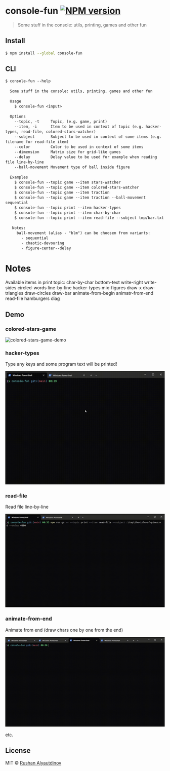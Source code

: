 # console-fun [![NPM version][npm-image]][npm-url]

> Some stuff in the console: utils, printing, games and other fun

## Install

```bash
$ npm install --global console-fun
```

## CLI

```
$ console-fun --help

  Some stuff in the console: utils, printing, games and other fun

  Usage
    $ console-fun <input>

  Options
    --topic, -t     Topic, (e.g. game, print)
    --item, -i      Item to be used in context of topic (e.g. hacker-types, read-file, colored-stars-watcher)
    --subject       Subject to be used in context of some items (e.g. filename for read-file item)
    --color         Color to be used in context of some items
    --dimension     Matrix size for grid-like games
    --delay         Delay value to be used for example when reading file line-by-line
    --ball-movement Movement type of ball inside figure

  Examples
    $ console-fun --topic game --item stars-watcher
    $ console-fun --topic game --item colored-stars-watcher
    $ console-fun --topic game --item traction
    $ console-fun --topic game --item traction --ball-movement sequential
    $ console-fun --topic print --item hacker-types
    $ console-fun --topic print --item char-by-char
    $ console-fun --topic print --item read-file --subject tmp/bar.txt

   Notes:
     ball-movement (alias - "blm") can be choosen from variants:
       - sequential
       - chaotic-devouring
       - figure-center--delay
```

# Notes

Available items in print topic:
char-by-char
bottom-text
write-right
write-sides
circled-words
line-by-line
hacker-types
mix-figures
draw-x
draw-triangles
draw-circles
draw-bar
animate-from-begin
animatr-from-end
read-file
hamburgers
diag

## Demo

### colored-stars-game

![colored-stars-game-demo](media/colored-stars-game-demo.gif)

### hacker-types

Type any keys and some program text will be printed!

![hacker-types-demo](media/hacker-types-demo.gif)

### read-file

Read file line-by-line

![read-file-demo](media/read-file-demo.gif)

### animate-from-end

Animate from end (draw chars one by one from the end)

![animate-from-end](media/animate-from-end-demo.gif)

etc.

## License

MIT © [Rushan Alyautdinov](https://github.com/akgondber)

[npm-image]: https://img.shields.io/npm/v/console-fun.svg?style=flat
[npm-url]: https://npmjs.org/package/console-fun
